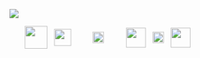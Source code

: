 [github]:https://github.com/crbyxwpzfl/crbyxwpzfl/discussions
[twitter]:https://twitter.com/crbyxwpzfl
[facebook]:https://facebook.com/crbyxwpzfl
[snapchat]:https://snapchat.com/add/crbyxwpzfl
[paypal]:https://paypal.me/crbyxwpzfl
[applemusic]:https://music.apple.com/profile/crbyxwpzfl

[nvim]:https://gist.github.com/crbyxwpzfl/322ad5225cbffe799a78a37e896197a4
[git]:https://gist.github.com/crbyxwpzfl/d0c106a976e0572d7741d063d078e332
[ffmpeg]:https://github.com/GyanD/codexffmpeg
[gists]:https://gist.github.com/crbyxwpzfl
[nodejs]:https://gist.github.com/crbyxwpzfl/b5e9597a82f4082209491f32b90af816
[python]:https://gist.github.com/crbyxwpzfl/d95a2e2a90a96a70bd8f37c5ca71308a
[ff]:https://github.com/crbyxwpzfl/ff
[spinala]:https://gist.github.com/crbyxwpzfl/a3091ad72f503de47969eba95e09ecaf
[mini]:https://github.com/crbyxwpzfl/mini

[<img src="https://pbs.twimg.com/profile_banners/2177054297/1512901091/1500x500" />][twitter]

[<img align="center" src="https://user-images.githubusercontent.com/60987359/110212615-81a4ef00-7e9c-11eb-8374-1d36e8428969.png" height="15" />][git]
&nbsp;
[<img align="center" src="https://user-images.githubusercontent.com/60987359/110212616-823d8580-7e9c-11eb-87d1-0ea914870bee.png" height="40" />][ffmpeg]
&nbsp;
[<img align="center" src="https://user-images.githubusercontent.com/60987359/110212617-82d61c00-7e9c-11eb-820b-f61e564868b2.png" height="30" />][nvim]
&nbsp;
[<img align="center" src="https://user-images.githubusercontent.com/60987359/110212618-82d61c00-7e9c-11eb-90f7-af0c1f6b9922.png" height="15" />][python]
&nbsp;
[<img align="center" src="https://user-images.githubusercontent.com/60987359/110212620-836eb280-7e9c-11eb-8755-be547b25a1a1.png" height="20" />][nodejs]
&nbsp;
[<img align="center" src="https://user-images.githubusercontent.com/60987359/110212621-836eb280-7e9c-11eb-8a02-d451c7c0abb0.png" height="15" />][gists]
&nbsp;
[<img align="center" src="https://user-images.githubusercontent.com/60987359/116067629-9bd3a000-a689-11eb-810b-4f25d04086c7.png" height="35" />][ff]
&nbsp;
[<img align="center" src="https://user-images.githubusercontent.com/60987359/154953302-594f42d4-760e-4da2-8e16-5223199d7eca.png" height="20" />][mini]
&nbsp;
[<img align="center" src="https://user-images.githubusercontent.com/60987359/116075512-54521180-a693-11eb-83c0-93221bd00f28.png" height="35" />][spinala]
&nbsp;

[<img align="right" src="https://user-images.githubusercontent.com/60987359/110203036-2d821680-7e6c-11eb-9527-5d9d74d4a274.png" width="13" height="13" />][paypal]
&nbsp;
[<img align="right" src="https://user-images.githubusercontent.com/60987359/110144639-d8e18b80-7dd8-11eb-802e-722045971ed9.png" width="13" height="13" />][facebook]
&nbsp;
[<img align="right" src="https://user-images.githubusercontent.com/60987359/110201339-d9beff80-7e62-11eb-98d2-7079db37dacf.png" width="13" height="13" />][twitter]
&nbsp;
[<img align="right" src="https://user-images.githubusercontent.com/60987359/110144767-fd3d6800-7dd8-11eb-91a3-8e36cb6d30ed.png" width="13" height="13" />][snapchat]
&nbsp;
[<img align="right" src="https://user-images.githubusercontent.com/60987359/110144629-d5e69b00-7dd8-11eb-87e9-603d613ff9d8.png" width="13" height="13" />][github]
&nbsp;
[<img align="right" src="https://user-images.githubusercontent.com/60987359/110204874-af2a7200-7e75-11eb-862a-81ded242801f.png" height="11" />][applemusic]
&nbsp;
